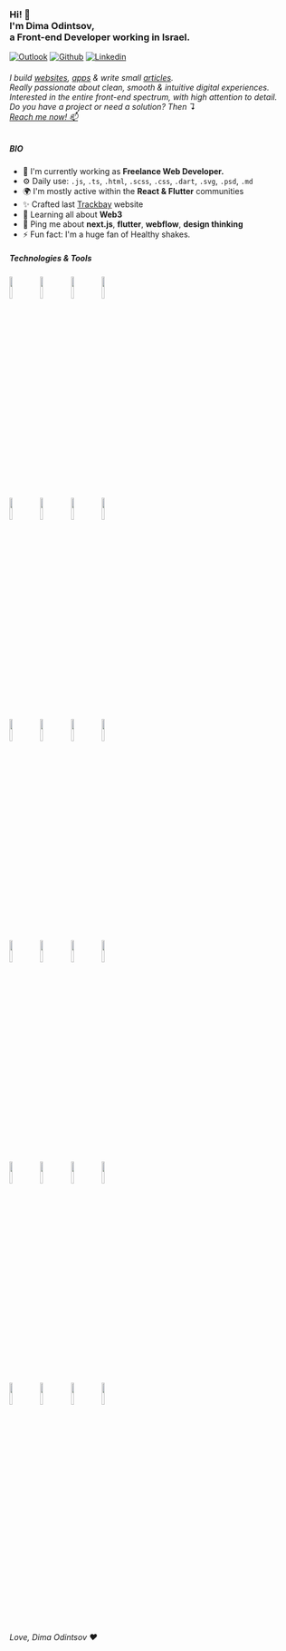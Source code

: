 <h3>
Hi! 👋
<br>
I'm Dima Odintsov,
<br>
a Front-end Developer working in Israel.
</h3>

<!-- Your badges
You can use the website to generate badges: https://shields.io/
-->
[![Outlook](https://img.shields.io/badge/-Outlook-0078D4?style=flat&logo=Microsoft-Outlook&logoColor=white)](mailto:hey@dimaodin.com?subject=I%20wanted%20to%20discuss%20a%20new%20project.&body=Hi!%20My%20name%20is%20_%2C%20and%20i%20want%20a%20brand%20new%20web%20experience!%20%F0%9F%8E%89)
[![Github](https://img.shields.io/badge/-Github-000?style=flat&logo=Github&logoColor=white)](https://github.com/dimaodin)
[![Linkedin](https://img.shields.io/badge/-LinkedIn-blue?style=flat&logo=Linkedin&logoColor=white)](https://www.linkedin.com/in/dimaodin/)

<h6>
I build <a href="https://dimaodin.com/work">websites</a>,
<a href="https://dimaodin.com/work">apps</a> &
write small <a href="https://dimaodin.com/blog">articles</a>.
<br>
Really passionate about clean, smooth & intuitive digital experiences.
<br>
Interested in the entire front-end spectrum, with high attention to detail.
<br>
Do you have a project or need a solution? Then ↴<br><a href="mailto:hey@dimaodin.com?subject=I%20wanted%20to%20discuss%20a%20new%20project.&body=Hi!%20My%20name%20is%20_%2C%20and%20i%20want%20a%20brand%20new%20web%20experience!%20%F0%9F%8E%89">Reach me now! 📫</a>
</h6>

##### BIO

- 🏢 I'm currently working as **Freelance Web Developer.**
- ⚙️ Daily use: `.js`, `.ts`, `.html`, `.scss`, `.css`, `.dart`, `.svg`, `.psd`, `.md`
- 🌍 I'm mostly active within the **React & Flutter** communities
- ✨ Crafted last [Trackbay](https://trackbay.vercel.app/) website
- 🌱 Learning all about **Web3**
- 💬 Ping me about **next.js**, **flutter**, **webflow**, **design thinking**
- ⚡️ Fun fact: I'm a huge fan of Healthy shakes.
  
##### Technologies & Tools
<p>
  <code><img width="10%" src="https://www.vectorlogo.zone/logos/w3_html5/w3_html5-ar21.svg"></code>
  <code><img width="10%" src="https://www.vectorlogo.zone/logos/typescriptlang/typescriptlang-ar21.svg"></code>
  <code><img width="10%" src="https://www.vectorlogo.zone/logos/javascript/javascript-ar21.svg"></code>
  <code><img width="10%" src="https://www.vectorlogo.zone/logos/reactjs/reactjs-ar21.svg"></code>
  <br />
  <code><img width="10%" src="https://www.vectorlogo.zone/logos/gatsbyjs/gatsbyjs-ar21.svg"></code>
  <code><img width="10%" src="https://www.vectorlogo.zone/logos/w3_css/w3_css-ar21.svg"></code>
  <code><img width="10%" src="https://www.vectorlogo.zone/logos/tailwindcss/tailwindcss-ar21.svg"></code>
  <code><img width="10%" src="https://www.vectorlogo.zone/logos/sass-lang/sass-lang-ar21.svg"></code>
  <br />
  <code><img width="10%" src="https://www.vectorlogo.zone/logos/webflow/webflow-ar21.svg"></code>
  <code><img width="10%" src="https://www.vectorlogo.zone/logos/json/json-ar21.svg"></code>
  <code><img width="10%" src="https://www.vectorlogo.zone/logos/firebase/firebase-ar21.svg"></code>
  <code><img width="10%" src="https://www.vectorlogo.zone/logos/nodejs/nodejs-ar21.svg"></code>
  <br />
  <code><img width="10%" src="https://www.vectorlogo.zone/logos/shopify/shopify-ar21.svg"></code>
  <code><img width="10%" src="https://www.vectorlogo.zone/logos/wordpress/wordpress-ar21.svg"></code>
  <code><img width="10%" src="https://www.vectorlogo.zone/logos/google_analytics/google_analytics-ar21.svg"></code>
  <code><img width="10%" src="https://www.vectorlogo.zone/logos/jquery/jquery-ar21.svg"></code>
  <br />
  <code><img width="10%" src="https://www.vectorlogo.zone/logos/dartlang/dartlang-ar21.svg"></code>
  <code><img width="10%" src="https://www.vectorlogo.zone/logos/flutterio/flutterio-ar21.svg"></code>
  <code><img width="10%" src="https://www.vectorlogo.zone/logos/js_webpack/js_webpack-ar21.svg"></code>
  <code><img width="10%" src="https://www.vectorlogo.zone/logos/git-scm/git-scm-ar21.svg"></code>
  <br />
  <code><img width="10%" src="https://www.vectorlogo.zone/logos/gnu_bash/gnu_bash-ar21.svg"></code>
  <code><img width="10%" src="https://www.vectorlogo.zone/logos/eslint/eslint-ar21.svg"></code>
  <code><img width="10%" src="https://www.vectorlogo.zone/logos/graphql/graphql-ar21.svg"></code>
  <code><img width="10%" src="https://www.vectorlogo.zone/logos/jestjsio/jestjsio-ar21.svg"></code>
</p>

<br>

<h6>Love, Dima Odintsov ❤️</h6>
